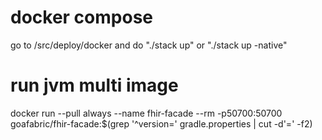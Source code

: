 # docker compose
go to /src/deploy/docker and do "./stack up" or "./stack up -native"

# run jvm multi image
docker run --pull always --name fhir-facade --rm -p50700:50700 goafabric/fhir-facade:$(grep '^version=' gradle.properties | cut -d'=' -f2)


